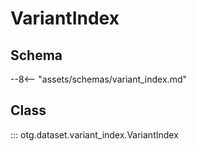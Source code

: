 # VariantIndex

## Schema

--8<-- "assets/schemas/variant_index.md"

## Class

::: otg.dataset.variant_index.VariantIndex
